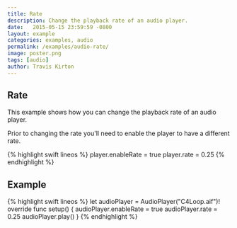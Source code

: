 ```yaml
---
title: Rate
description: Change the playback rate of an audio player.
date:   2015-05-15 23:59:59 -0800
layout: example
categories: examples, audio
permalink: /examples/audio-rate/
image: poster.png
tags: [audio]
author: Travis Kirton
---
```

## Rate
This example shows how you can change the playback rate of an audio player.

Prior to changing the rate you'll need to enable the player to have a different rate.

{% highlight swift lineos %}
player.enableRate = true
player.rate = 0.25
{% endhighlight %}

## Example
{% highlight swift lineos %}
let audioPlayer = AudioPlayer("C4Loop.aif")!
override func setup() {
    audioPlayer.enableRate = true
    audioPlayer.rate = 0.25
    audioPlayer.play()
}
{% endhighlight %}
